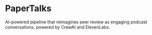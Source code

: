 # PaperTalks
AI-powered pipeline that reimagines peer review as engaging podcast conversations, powered by CrewAI and ElevenLabs.
